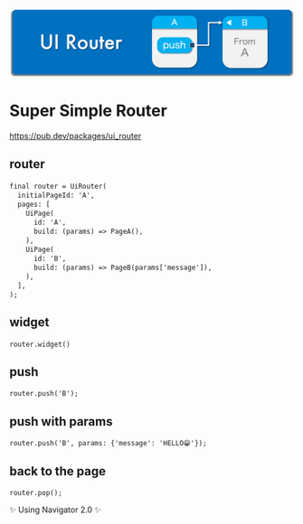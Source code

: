 ![Header](https://github.com/rbdog/ui_router/blob/main/resources/images/ui-router-header.png?raw=true)

# Super Simple Router

https://pub.dev/packages/ui_router

## router

```
final router = UiRouter(
  initialPageId: 'A',
  pages: [
    UiPage(
      id: 'A',
      build: (params) => PageA(),
    ),
    UiPage(
      id: 'B',
      build: (params) => PageB(params['message']),
    ),
  ],
);
```

## widget

```
router.widget()
```

## push

```
router.push('B');
```

## push with params

```
router.push('B', params: {'message': 'HELLO😁'});
```

## back to the page

```
router.pop();
```

✨ Using Navigator 2.0 ✨
